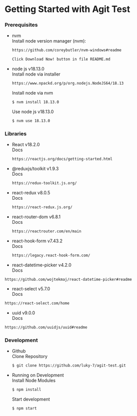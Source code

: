 # Getting Started with Agit Test
 
### Prerequisites
* nvm <br />
  Install node version manager (nvm):
  ```sh
  https://github.com/coreybutler/nvm-windows#readme
  ```
  
  ```sh
  Click Download Now! button in file README.md
  ```
  
* node js v18.13.0 <br />
  Install node via installer
  ```sh
  https://www.npackd.org/p/org.nodejs.NodeJS64/18.13
  ```
  
  Install node via nvm
  ```sh
  $ nvm install 18.13.0
  ```
  
  Use node js v18.13.0
  ```sh
  $ nvm use 18.13.0
  ```
  
### Libraries
* React v18.2.0 <br />
  Docs
  ```sh
  https://reactjs.org/docs/getting-started.html
  ```
 
* @reduxjs/toolkit v1.9.3 <br />
  Docs
  ```sh
  https://redux-toolkit.js.org/
  ```

* react-redux v8.0.5 <br />
  Docs
  ```sh
  https://react-redux.js.org/
  ```

* react-router-dom v6.8.1 <br />
  Docs
  ```sh
  https://reactrouter.com/en/main
  ```

* react-hook-form v7.43.2 <br />
  Docs
  ```sh
  https://legacy.react-hook-form.com/
  ```
  
 * react-datetime-picker v4.2.0 <br />
  Docs
  ```sh
  https://github.com/wojtekmaj/react-datetime-picker#readme
  ```
  
 * react-select v5.7.0 <br />
  Docs
  ```sh
  https://react-select.com/home
  ```
  
 * uuid v9.0.0 <br />
  Docs
  ```sh
  https://github.com/uuidjs/uuid#readme
  ```
  
### Development
* Github <br />
  Clone Repository
  ```sh
  $ git clone https://github.com/luky-7/agit-test.git
  ```
 
* Running on Development <br />
  Install Node Modules
  ```sh
  $ npm install
  ```
  
  Start development
  ```sh
  $ npm start
  ```
